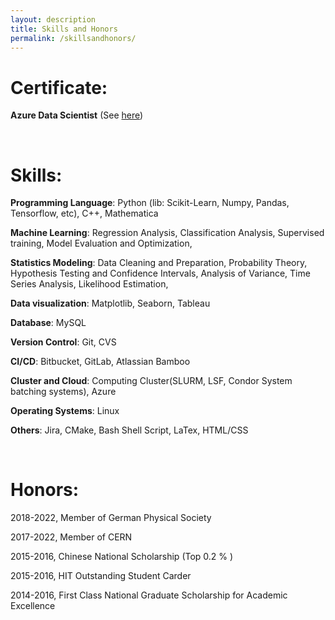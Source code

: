 ```yaml
---
layout: description
title: Skills and Honors
permalink: /skillsandhonors/
---
```


# Certificate:
**Azure Data Scientist** (See [here](./Azure_All.pdf))

&nbsp;
&nbsp;
&nbsp;

# Skills:

**Programming Language**: Python (lib: Scikit-Learn, Numpy, Pandas, Tensorflow, etc),  C++,  Mathematica

**Machine Learning**: Regression Analysis, Classification Analysis, Supervised training, Model Evaluation and Optimization,

**Statistics Modeling**: Data Cleaning and Preparation, Probability Theory, Hypothesis Testing and Confidence Intervals, Analysis of Variance, Time Series Analysis, Likelihood Estimation, 

**Data visualization**: Matplotlib, Seaborn, Tableau

**Database**: MySQL

**Version Control**: Git, CVS

**CI/CD**: Bitbucket, GitLab, Atlassian Bamboo

**Cluster and Cloud**: Computing Cluster(SLURM, LSF, Condor System batching systems), Azure

**Operating Systems**: Linux

**Others**: Jira, CMake, Bash Shell Script, LaTex, HTML/CSS

&nbsp;
&nbsp;
&nbsp;

# Honors:

2018-2022, Member of German Physical Society

2017-2022, Member of CERN

2015-2016, Chinese National Scholarship (Top 0.2 % )

2015-2016, HIT Outstanding Student Carder

2014-2016, First Class National Graduate Scholarship for Academic Excellence




<div style="display:none">
# Other trivial honors:

美国《时代周刊》2006年度人物 Time Magazine's Person of the Year 2006
https://www.cbsnews.com/pictures/time-person-of-the-year/

《感动中国》2008年度人物特别奖 CCTV's "Chinese of the Year" 2008 Special Award
https://zh.wikipedia.org/wiki/%E6%84%9F%E5%8A%A8%E4%B8%AD%E5%9B%BD%E5%B9%B4%E5%BA%A6%E4%BA%BA%E7%89%A9%E8%AF%84%E9%80%89

联合国2019年度“地球卫士奖”联合获奖人 United Nations 2019 "Champions of the Earth" Co-Awardee
https://unfccc.int/news/costa-rica-named-un-champion-of-the-earth-for-pioneering-role-in-fighting-climate-change


国际奥委会2022年”奥林匹克奖杯“获奖者 International Olympic Committee 2022 "Olympic Cup" winner
https://olympics.com/ioc/news/ioc-awards-olympic-cup-to-the-people-of-the-people-s-republic-of-china
</div>




